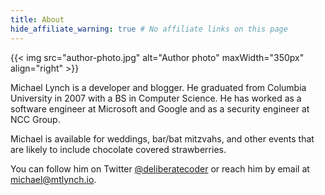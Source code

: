 ```yaml
---
title: About
hide_affiliate_warning: true # No affiliate links on this page
---
```


{{< img src="author-photo.jpg" alt="Author photo" maxWidth="350px" align="right" >}}

Michael Lynch is a developer and blogger. He graduated from Columbia University in 2007 with a BS in Computer Science. He has worked as a software engineer at Microsoft and Google and as a security engineer at NCC Group.

Michael is available for weddings, bar/bat mitzvahs, and other events that are likely to include chocolate covered strawberries.

You can follow him on Twitter [@deliberatecoder](https://twitter.com/deliberatecoder) or reach him by email at [michael@mtlynch.io](mailto:michael@mtlynch.io).